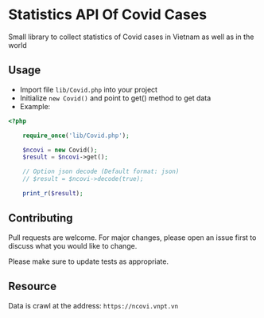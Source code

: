 # Statistics API Of Covid Cases
Small library to collect statistics of Covid cases in Vietnam as well as in the world
## Usage
- Import file `lib/Covid.php` into your project
- Initialize `new Covid()` and point to get() method to get data
- Example:
```php
<?php

    require_once('lib/Covid.php');

    $ncovi = new Covid();
    $result = $ncovi->get();

    // Option json decode (Default format: json)
    // $result = $ncovi->decode(true);

    print_r($result);

```
## Contributing
Pull requests are welcome. For major changes, please open an issue first to discuss what you would like to change.

Please make sure to update tests as appropriate.
## Resource
Data is crawl at the address: `https://ncovi.vnpt.vn`